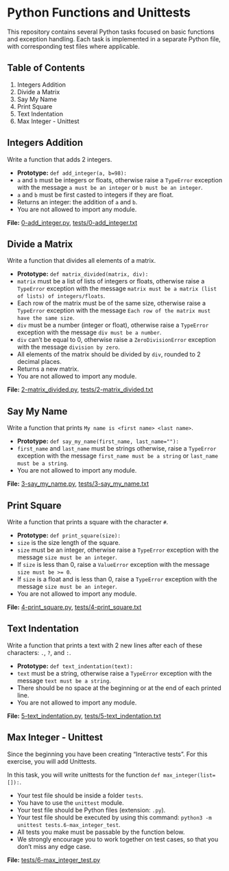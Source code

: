 # Python Functions and Unittests

This repository contains several Python tasks focused on basic functions and exception handling. Each task is implemented in a separate Python file, with corresponding test files where applicable.

## Table of Contents

1. Integers Addition
2. Divide a Matrix
3. Say My Name
4. Print Square
5. Text Indentation
6. Max Integer - Unittest

## Integers Addition

Write a function that adds 2 integers.

- **Prototype:** `def add_integer(a, b=98):`
- `a` and `b` must be integers or floats, otherwise raise a `TypeError` exception with the message `a must be an integer` or `b must be an integer`.
- `a` and `b` must be first casted to integers if they are float.
- Returns an integer: the addition of `a` and `b`.
- You are not allowed to import any module.

**File:** [0-add_integer.py](0-add_integer.py), [tests/0-add_integer.txt](tests/0-add_integer.txt)

## Divide a Matrix

Write a function that divides all elements of a matrix.

- **Prototype:** `def matrix_divided(matrix, div):`
- `matrix` must be a list of lists of integers or floats, otherwise raise a `TypeError` exception with the message `matrix must be a matrix (list of lists) of integers/floats`.
- Each row of the matrix must be of the same size, otherwise raise a `TypeError` exception with the message `Each row of the matrix must have the same size`.
- `div` must be a number (integer or float), otherwise raise a `TypeError` exception with the message `div must be a number`.
- `div` can’t be equal to 0, otherwise raise a `ZeroDivisionError` exception with the message `division by zero`.
- All elements of the matrix should be divided by `div`, rounded to 2 decimal places.
- Returns a new matrix.
- You are not allowed to import any module.

**File:** [2-matrix_divided.py](2-matrix_divided.py), [tests/2-matrix_divided.txt](tests/2-matrix_divided.txt)

## Say My Name

Write a function that prints `My name is <first name> <last name>`.

- **Prototype:** `def say_my_name(first_name, last_name=""):`
- `first_name` and `last_name` must be strings otherwise, raise a `TypeError` exception with the message `first_name must be a string` or `last_name must be a string`.
- You are not allowed to import any module.

**File:** [3-say_my_name.py](3-say_my_name.py), [tests/3-say_my_name.txt](tests/3-say_my_name.txt)

## Print Square

Write a function that prints a square with the character `#`.

- **Prototype:** `def print_square(size):`
- `size` is the size length of the square.
- `size` must be an integer, otherwise raise a `TypeError` exception with the message `size must be an integer`.
- If `size` is less than 0, raise a `ValueError` exception with the message `size must be >= 0`.
- If `size` is a float and is less than 0, raise a `TypeError` exception with the message `size must be an integer`.
- You are not allowed to import any module.

**File:** [4-print_square.py](4-print_square.py), [tests/4-print_square.txt](tests/4-print_square.txt)

## Text Indentation

Write a function that prints a text with 2 new lines after each of these characters: `.`, `?`, and `:`.

- **Prototype:** `def text_indentation(text):`
- `text` must be a string, otherwise raise a `TypeError` exception with the message `text must be a string`.
- There should be no space at the beginning or at the end of each printed line.
- You are not allowed to import any module.

**File:** [5-text_indentation.py](5-text_indentation.py), [tests/5-text_indentation.txt](tests/5-text_indentation.txt)

## Max Integer - Unittest

Since the beginning you have been creating “Interactive tests”. For this exercise, you will add Unittests.

In this task, you will write unittests for the function `def max_integer(list=[]):`.

- Your test file should be inside a folder `tests`.
- You have to use the `unittest` module.
- Your test file should be Python files (extension: `.py`).
- Your test file should be executed by using this command: `python3 -m unittest tests.6-max_integer_test`.
- All tests you make must be passable by the function below.
- We strongly encourage you to work together on test cases, so that you don’t miss any edge case.

**File:** [tests/6-max_integer_test.py](tests/6-max_integer_test.py)
